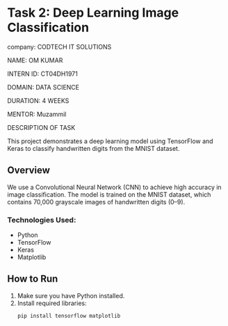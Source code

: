 # Task 2: Deep Learning Image Classification

company: CODTECH IT SOLUTIONS

NAME: OM KUMAR

INTERN ID: CT04DH1971

DOMAIN: DATA SCIENCE

DURATION: 4 WEEKS

MENTOR: Muzammil

DESCRIPTION OF TASK

This project demonstrates a deep learning model using TensorFlow and Keras to classify handwritten digits from the MNIST dataset.

## Overview

We use a Convolutional Neural Network (CNN) to achieve high accuracy in image classification. The model is trained on the MNIST dataset, which contains 70,000 grayscale images of handwritten digits (0–9).

### Technologies Used:
- Python
- TensorFlow
- Keras
- Matplotlib

## How to Run

1. Make sure you have Python installed.
2. Install required libraries:
   ```bash
   pip install tensorflow matplotlib
